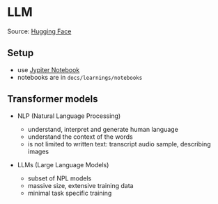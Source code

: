 # LLM

Source: [Hugging Face](https://huggingface.co/learn/llm-course/chapter0/1?fw=pt)

## Setup

* use [Jypiter Notebook](https://jupyter.org/install)
* notebooks are in `docs/learnings/notebooks`

## Transformer models

* NLP (Natural Language Processing)
  * understand, interpret and generate human language
  * understand the context of the words
  * is not limited to written text: transcript audio sample, describing images

* LLMs (Large Language Models)
  * subset of NPL models
  * massive size, extensive training data
  * minimal task specific training

